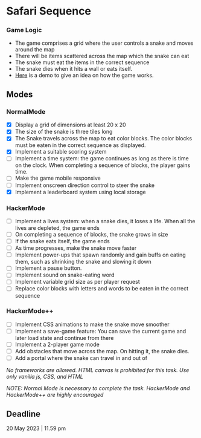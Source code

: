 # Safari Sequence
### Game Logic
-   The game comprises a grid where the user controls a snake and moves around the map
-   There will be items scattered across the map which the snake can eat
-   The snake must eat the items in the correct sequence
-   The snake dies when it hits a wall or eats itself.
-   [Here](https://www.youtube.com/watch?v=4vYGWsmCNlI)  is a demo to give an idea on how the game works.

## Modes

### NormalMode

-  [x] Display a grid of dimensions at least 20 x 20
-  [x] The size of the snake is three tiles long
-  [x] The Snake travels across the map to eat color blocks. The color blocks must be eaten in the correct sequence as displayed.
-   [x] Implement a suitable scoring system
-   [ ] Implement a time system: the game continues as long as there is time on the clock. When completing a sequence of blocks, the player gains time.
-   [ ] Make the game mobile responsive
-   [ ] Implement onscreen direction control to steer the snake
-   [x] Implement a leaderboard system using local storage

### HackerMode

-   [ ] Implement a lives system: when a snake dies, it loses a life. When all the lives are depleted, the game ends
-   [ ] On completing a sequence of blocks, the snake grows in size
-   [ ] If the snake eats itself, the game ends
-   [ ] As time progresses, make the snake move faster
-   [ ] Implement power-ups that spawn randomly and gain buffs on eating them, such as shrinking the snake and slowing it down
-   [ ] Implement a pause button.
-   [ ] Implement sound on snake-eating word
-   [ ] Implement variable grid size as per player request
-   [ ] Replace color blocks with letters and words to be eaten in the correct sequence

### HackerMode++

-  [ ] Implement CSS animations to make the snake move smoother
-  [ ] Implement a save-game feature: You can save the current game and later load state and continue from there
-  [ ] Implement a 2-player game mode
-   [ ] Add obstacles that move across the map. On hitting it, the snake dies.
-   [ ] Add a portal where the snake can travel in and out of

_No frameworks are allowed. HTML canvas is prohibited for this task. Use only vanilla js, CSS, and HTML_

_NOTE: Normal Mode is necessary to complete the task. HackerMode and HackerMode++ are highly encouraged_

## Deadline

20 May 2023 | 11.59 pm